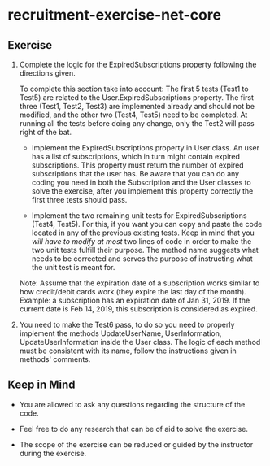 # recruitment-exercise-net-core

## Exercise

1. Complete the logic for the ExpiredSubscriptions property following the directions given.

	To complete this section take into account:
	The first 5 tests (Test1 to Test5) are related to the User.ExpiredSubscriptions property.
	The first three (Test1, Test2, Test3) are implemented already and should not be modified, and the other two (Test4, Test5) need to be completed.
	At running all the tests before doing any change, only the Test2 will pass right of the bat.

	- Implement the ExpiredSubscriptions property in User class. An user has a list of subscriptions, which in turn might contain expired subscriptions. This property must return the number of expired subscriptions that the user has. Be aware that you can do any coding you need in both the Subscription and the User classes to solve the exercise, after you implement this property correctly the first three tests should pass.

	- Implement the two remaining unit tests for ExpiredSubscriptions (Test4, Test5). For this, if you want you can copy and paste the code located in any of the previous existing tests. Keep in mind that you *will have to modify at most* two lines of code in order to make the two unit tests fulfill their purpose. The method name suggests what needs to be corrected and serves the purpose of instructing what the unit test is meant for.


	Note: Assume that the expiration date of a subscription works similar to how credit/debit cards work (they expire the last day of the month).
	Example: a subscription has an expiration date of Jan 31, 2019. If the current date is Feb 14, 2019, this subscription is considered as expired.

2. You need to make the Test6 pass, to do so you need to properly implement the methods UpdateUserName, UserInformation, UpdateUserInformation inside the User class. 
	The logic of each method must be consistent with its name, follow the instructions given in methods' comments.

## Keep in Mind
- You are allowed to ask any questions regarding the structure of the code.

- Feel free to do any research that can be of aid to solve the exercise.

- The scope of the exercise can be reduced or guided by the instructor during the exercise.

